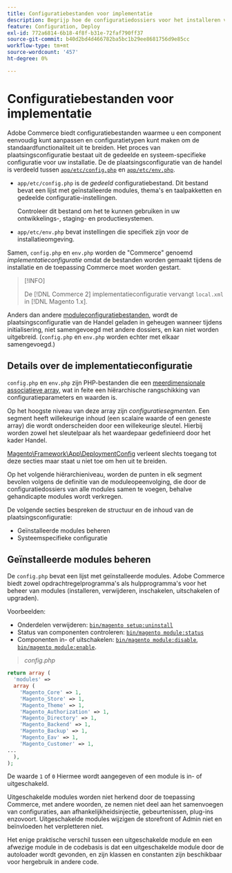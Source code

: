 ```yaml
---
title: Configuratiebestanden voor implementatie
description: Begrijp hoe de configuratiedossiers voor het installeren van de toepassing van de Handel werken.
feature: Configuration, Deploy
exl-id: 772a6814-6b18-4f8f-b31e-72faf790ff37
source-git-commit: b40d2bd4d466782ba5bc1b29ee8681756d9e85cc
workflow-type: tm+mt
source-wordcount: '457'
ht-degree: 0%

---
```


# Configuratiebestanden voor implementatie

Adobe Commerce biedt configuratiebestanden waarmee u een component eenvoudig kunt aanpassen en configuratietypen kunt maken om de standaardfunctionaliteit uit te breiden. Het proces van plaatsingsconfiguratie bestaat uit de gedeelde en systeem-specifieke configuratie voor uw installatie. De de plaatsingsconfiguratie van de handel is verdeeld tussen [`app/etc/config.php`](../reference/config-reference-configphp.md) en [`app/etc/env.php`](../reference/config-reference-envphp.md).

- `app/etc/config.php` is de _gedeeld_ configuratiebestand.
Dit bestand bevat een lijst met geïnstalleerde modules, thema&#39;s en taalpakketten en gedeelde configuratie-instellingen.

  Controleer dit bestand om het te kunnen gebruiken in uw ontwikkelings-, staging- en productiesystemen.

- `app/etc/env.php` bevat instellingen die specifiek zijn voor de installatieomgeving.

Samen, `config.php` en `env.php` worden de &quot;Commerce&quot; genoemd _implementatieconfiguratie_ omdat de bestanden worden gemaakt tijdens de installatie en de toepassing Commerce moet worden gestart.

>[!INFO]
>
>De [!DNL Commerce 2] implementatieconfiguratie vervangt `local.xml` in [!DNL Magento 1.x].

Anders dan andere [moduleconfiguratiebestanden](../reference/module-files.md), wordt de plaatsingsconfiguratie van de Handel geladen in geheugen wanneer tijdens initialisering, niet samengevoegd met andere dossiers, en kan niet worden uitgebreid. (`config.php` en `env.php` worden echter met elkaar samengevoegd.)

## Details over de implementatieconfiguratie

`config.php` en `env.php` zijn PHP-bestanden die een [meerdimensionale associatieve array](https://www.w3schools.com:443/php/php_arrays.asp), wat in feite een hiërarchische rangschikking van configuratieparameters en waarden is.

Op het hoogste niveau van deze array zijn _configuratiesegmenten_. Een segment heeft willekeurige inhoud (een scalaire waarde of een geneste array) die wordt onderscheiden door een willekeurige sleutel. Hierbij worden zowel het sleutelpaar als het waardepaar gedefinieerd door het kader Handel.

[Magento\Framework\App\DeploymentConfig](https://github.com/magento/magento2/blob/2.4/lib/internal/Magento/Framework/App/DeploymentConfig.php) verleent slechts toegang tot deze secties maar staat u niet toe om hen uit te breiden.

Op het volgende hiërarchieniveau, worden de punten in elk segment bevolen volgens de definitie van de moduleopeenvolging, die door de configuratiedossiers van alle modules samen te voegen, behalve gehandicapte modules wordt verkregen.

De volgende secties bespreken de structuur en de inhoud van de plaatsingsconfiguratie:

- Geïnstalleerde modules beheren
- Systeemspecifieke configuratie

## Geïnstalleerde modules beheren

De `config.php` bevat een lijst met geïnstalleerde modules. Adobe Commerce biedt zowel opdrachtregelprogramma&#39;s als hulpprogramma&#39;s voor het beheer van modules (installeren, verwijderen, inschakelen, uitschakelen of upgraden).

Voorbeelden:

- Onderdelen verwijderen: [`bin/magento setup:uninstall`](../../installation/tutorials/uninstall-modules.md)
- Status van componenten controleren: [`bin/magento module:status`](https://devdocs.magento.com/guides/v2.4/reference/cli/magento.html#modulestatus)
- Componenten in- of uitschakelen: [`bin/magento module:disable`](../../installation/tutorials/manage-modules.md), [`bin/magento module:enable`](../../installation/tutorials/manage-modules.md).

> _config.php_

```php
return array (
  'modules' =>
  array (
    'Magento_Core' => 1,
    'Magento_Store' => 1,
    'Magento_Theme' => 1,
    'Magento_Authorization' => 1,
    'Magento_Directory' => 1,
    'Magento_Backend' => 1,
    'Magento_Backup' => 1,
    'Magento_Eav' => 1,
    'Magento_Customer' => 1,
...
  ),
);
```

De waarde `1` of `0` Hiermee wordt aangegeven of een module is in- of uitgeschakeld.

Uitgeschakelde modules worden niet herkend door de toepassing Commerce, met andere woorden, ze nemen niet deel aan het samenvoegen van configuraties, aan afhankelijkheidsinjectie, gebeurtenissen, plug-ins enzovoort. Uitgeschakelde modules wijzigen de storefront of Admin niet en beïnvloeden het verpletteren niet.

Het enige praktische verschil tussen een uitgeschakelde module en een afwezige module in de codebasis is dat een uitgeschakelde module door de autoloader wordt gevonden, en zijn klassen en constanten zijn beschikbaar voor hergebruik in andere code.
